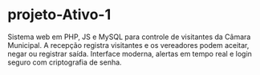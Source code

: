 # projeto-Ativo-1
Sistema web em PHP, JS e MySQL para controle de visitantes da Câmara Municipal. A recepção registra visitantes e os vereadores podem aceitar, negar ou registrar saída. Interface moderna, alertas em tempo real e login seguro com criptografia de senha.
